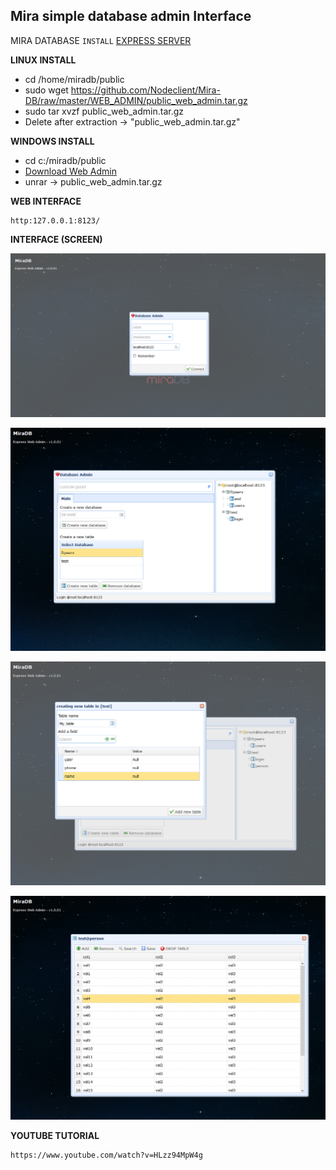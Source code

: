 ## Mira simple database admin Interface

MIRA DATABASE ``` INSTALL ``` [EXPRESS SERVER](https://git.io/fpvol "SERVER")

**LINUX INSTALL**

* cd /home/miradb/public
* sudo wget https://github.com/Nodeclient/Mira-DB/raw/master/WEB_ADMIN/public_web_admin.tar.gz
* sudo tar xvzf public_web_admin.tar.gz
* Delete after extraction -> "public_web_admin.tar.gz"

**WINDOWS INSTALL**

* cd c:/miradb/public
* [Download Web Admin](https://github.com/Nodeclient/Mira-DB/raw/master/WEB_ADMIN/public_web_admin.tar.gz "dgf")
* unrar -> public_web_admin.tar.gz
	
**WEB INTERFACE**

	http:127.0.0.1:8123/


**INTERFACE (SCREEN)**

![](./1.png)

![](./2.jpg)

![](./3.jpg)

![](./4.jpg)

**YOUTUBE TUTORIAL**

 	https://www.youtube.com/watch?v=HLzz94MpW4g